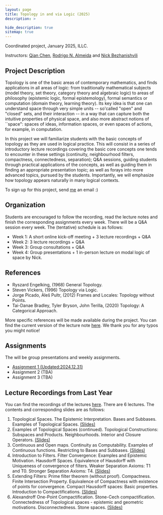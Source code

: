 ```yaml
---
layout: page
title: Topology in and via Logic (2025)
description: >

hide_description: true
sitemap: true
---
```


Coordinated project, January 2025, ILLC.

Instructors: [Qian Chen](/), [Rodrigo N. Almeida](https://rodrigonalmeida.github.io/) and [Nick Bezhanishvili](https://staff.fnwi.uva.nl/n.bezhanishvili/)

## Project Description

Topology is one of the basic areas of contemporary mathematics, and finds applications in all areas of logic: from traditionally mathematical subjects (model theory, set theory, category theory and algebraic logic) to areas of philosophy (epistemic logic, formal epistemology), formal semantics or computation (domain theory, learning theory). Its key idea is that one can understand space through very simple units -- so'called "open" and "closed" sets, and their interaction -- in a way that can capture both the intuitive properties of physical space, and also more abstract notions of ``space": spaces of ideas, information spaces, or even spaces of actions, for example, in computation.

In this project we will familiarize students with the basic concepts of topology as they are used in logical practice. This will consist in a series of introductory lecture recordings covering the basic core concepts one tends to encounter in these settings (continuity, neighbourhood filters, compactness, connectedness, separation); Q&A sessions, guiding students through practical applications of the concepts, as well as guiding them in finding an appropriate presentation topic; as well as forays into more advanced topics, pursued by the students. Importantly, we will emphasize how topology appears naturally in many logical contexts.

To sign up for this project, send [me](mailto:q.chen2@uva.nl) an email :)

## Organization

Students are encouraged to follow the recording, read the lecture notes and finish the corresponding assignments every week. There will be a Q&A session every week. The (tentative) schedule is as follows:

- Week 1: A short online kick-off meeting + 3 lecture recordings + Q&A
- Week 2: 3 lecture recordings + Q&A 
- Week 3: Group consultations + Q&A 
- Week 4: Group presentations + 1 in-person lecture on modal logic of space by Nick.

## References

- Ryszard Engelking, (1968) General Topology.
- Steven Vickers, (1996) Topology via Logic.
- Jorge Picado, Aleš Pultr, (2012) Frames and Locales: Topology without Points.
- Tai-Danae Bradley, Tyler Bryson, John Terilla, (2020) Topology: A Categorical Approach.

More specific references will be made available during the project. You can find the current version of the lecture note [here](LectureNote_Topo.pdf). We thank you for any typos you might notice!

## Assignments

The will be group presentations and weekly assignments. 

- [Assignment 1 (Updated:2024.12.31)](/teaching/TiviaL_HA1_2025.pdf)
- Assignment 2 (TBA)
- Assignment 3 (TBA)

## Lecture Recordings from Last Year

You can find the recordings of the lectures [here](https://surfdrive.surf.nl/files/index.php/s/wxqktkNsLD640D6). There are 6 lectures. The contents and corresponding slides are as follows:

1. Topological Spaces. The Epistemic Interpretation. Bases and Subbases. Examples of Topological Spaces. [(Slides)](/teaching/Lecture-1-2024.pdf)
2. Examples of Topological Spaces (continued). Topological Constructions: Subspaces and Products. Neighbourhoods. Interior and Closure Operators. [(Slides)](/teaching/Lecture-2-2024.pdf)
3. Continuous and Open maps. Continuity as Computability. Examples of Continuous functions. Restricting to Bases and Subbases. [(Slides)](/teaching/Lecture-3-2024.pdf)
4. Introduction to Filters. Filter Convergence: Examples and Epistemic Motivation. Hausdorff Spaces. Equivalence of Hausdorff with Uniqueness of convergence of filters. Weaker Separation Axioms: T1 and T0. Stronger Separation Axioms: T4. [(Slides)](/teaching/Lecture-4-2024.pdf)
5. Extending Filters: Prime filter theorem (without proof). Compactness. Finite Intersection Property. Equivalence of Compactness with existence of points for convergence. Compact Hausdorff spaces: Basic properties. Introduction to Compactifications. [(Slides)](/teaching/Lecture-5-2024.pdf)
6. Alexandroff One-Point Compactification. Stone-Cech compactification. Connectedness of Topological spaces - epistemic and geometric motivations. Disconnectedness. Stone spaces. [(Slides)](/teaching/Lecture-6-2024.pdf)

